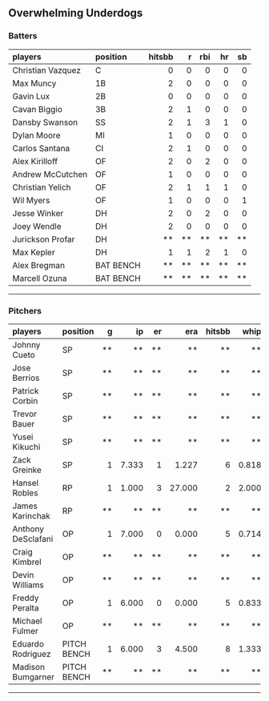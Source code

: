 ## Overwhelming Underdogs

### Batters

 
|players           |position  | hitsbb|  r| rbi| hr| sb| 
|:-----------------|:---------|------:|--:|---:|--:|--:| 
|Christian Vazquez |C         |      0|  0|   0|  0|  0| 
|Max Muncy         |1B        |      2|  0|   0|  0|  0| 
|Gavin Lux         |2B        |      0|  0|   0|  0|  0| 
|Cavan Biggio      |3B        |      2|  1|   0|  0|  0| 
|Dansby Swanson    |SS        |      2|  1|   3|  1|  0| 
|Dylan Moore       |MI        |      1|  0|   0|  0|  0| 
|Carlos Santana    |CI        |      2|  1|   0|  0|  0| 
|Alex Kirilloff    |OF        |      2|  0|   2|  0|  0| 
|Andrew McCutchen  |OF        |      1|  0|   0|  0|  0| 
|Christian Yelich  |OF        |      2|  1|   1|  1|  0| 
|Wil Myers         |OF        |      1|  0|   0|  0|  1| 
|Jesse Winker      |DH        |      2|  0|   2|  0|  0| 
|Joey Wendle       |DH        |      2|  0|   0|  0|  0| 
|Jurickson Profar  |DH        |     **| **|  **| **| **| 
|Max Kepler        |DH        |      1|  1|   2|  1|  0| 
|Alex Bregman      |BAT BENCH |     **| **|  **| **| **| 
|Marcell Ozuna     |BAT BENCH |     **| **|  **| **| **| 


* * *

### Pitchers

 
|players            |position    |  g|    ip| er|    era| hitsbb|  whip| so|  w| sv| 
|:------------------|:-----------|--:|-----:|--:|------:|------:|-----:|--:|--:|--:| 
|Johnny Cueto       |SP          | **|    **| **|     **|     **|    **| **| **| **| 
|Jose Berrios       |SP          | **|    **| **|     **|     **|    **| **| **| **| 
|Patrick Corbin     |SP          | **|    **| **|     **|     **|    **| **| **| **| 
|Trevor Bauer       |SP          | **|    **| **|     **|     **|    **| **| **| **| 
|Yusei Kikuchi      |SP          | **|    **| **|     **|     **|    **| **| **| **| 
|Zack Greinke       |SP          |  1| 7.333|  1|  1.227|      6| 0.818|  4|  1|  0| 
|Hansel Robles      |RP          |  1| 1.000|  3| 27.000|      2| 2.000|  0|  0|  0| 
|James Karinchak    |RP          | **|    **| **|     **|     **|    **| **| **| **| 
|Anthony DeSclafani |OP          |  1| 7.000|  0|  0.000|      5| 0.714|  9|  1|  0| 
|Craig Kimbrel      |OP          | **|    **| **|     **|     **|    **| **| **| **| 
|Devin Williams     |OP          | **|    **| **|     **|     **|    **| **| **| **| 
|Freddy Peralta     |OP          |  1| 6.000|  0|  0.000|      5| 0.833| 10|  1|  0| 
|Michael Fulmer     |OP          | **|    **| **|     **|     **|    **| **| **| **| 
|Eduardo Rodriguez  |PITCH BENCH |  1| 6.000|  3|  4.500|      8| 1.333|  7|  0|  0| 
|Madison Bumgarner  |PITCH BENCH | **|    **| **|     **|     **|    **| **| **| **| 


* * *


